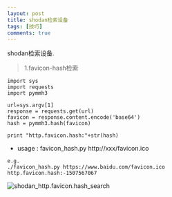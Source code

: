 ```yaml
---
layout: post
title: shodan检索设备
tags: [技巧]
comments: true
---
```


shodan检索设备.

> 1.favicon-hash检索

```
import sys
import requests
import pymmh3

url=sys.argv[1]
response = requests.get(url)
favicon = response.content.encode('base64')
hash = pymmh3.hash(favicon)

print "http.favicon.hash:"+str(hash)
```

- usage : favicon_hash.py http://xxx/favicon.ico

```
e.g.
./favicon_hash.py https://www.baidu.com/favicon.ico
http.favicon.hash:-1507567067
```

![shodan_http.favicon.hash_search](https://cijian00.github.io/img/Search/1.png)
